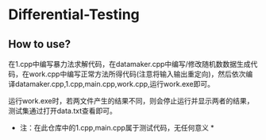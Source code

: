 # Differential-Testing

## How to use?

在1.cpp中编写暴力法求解代码，在datamaker.cpp中编写/修改随机数数据生成代码，在work.cpp中编写正常方法所得代码(注意将输入输出重定向)，然后依次编译datamaker.cpp,1.cpp,main.cpp,work.cpp,运行work.exe即可。

运行work.exe时，若两文件产生的结果不同，则会停止运行并显示两者的结果，测试集通过打开data.txt查看即可。

* 注：在此仓库中的1.cpp,main.cpp属于测试代码，无任何意义 *
